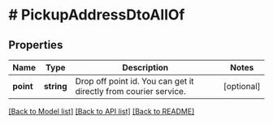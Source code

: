 # # PickupAddressDtoAllOf

## Properties

Name | Type | Description | Notes
------------ | ------------- | ------------- | -------------
**point** | **string** | Drop off point id. You can get it directly from courier service. | [optional]

[[Back to Model list]](../../README.md#models) [[Back to API list]](../../README.md#endpoints) [[Back to README]](../../README.md)
